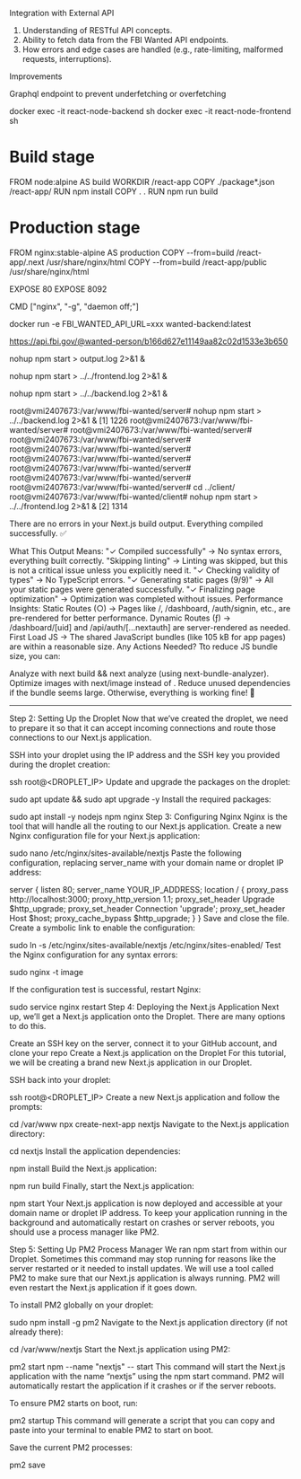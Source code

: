  Integration with External API
1. Understanding of RESTful API concepts.
2. Ability to fetch data from the FBI Wanted API endpoints.
3. How errors and edge cases are handled (e.g., rate-limiting, malformed requests,
interruptions).



Improvements

Graphql endpoint to prevent underfetching or overfetching





















docker exec -it react-node-backend sh
docker exec -it react-node-frontend sh
# Build stage
FROM node:alpine AS build
WORKDIR /react-app
COPY ./package*.json /react-app/
RUN npm install
COPY . .
RUN npm run build

# Production stage
FROM nginx:stable-alpine AS production
COPY --from=build /react-app/.next /usr/share/nginx/html
COPY --from=build /react-app/public /usr/share/nginx/html

EXPOSE 80
EXPOSE 8092

CMD ["nginx", "-g", "daemon off;"]


docker run -e FBI_WANTED_API_URL=xxx wanted-backend:latest

https://api.fbi.gov/@wanted-person/b166d627e11149aa82c02d1533e3b650


nohup npm start > output.log 2>&1 &

nohup npm start > ../../frontend.log 2>&1 &

nohup npm start > ../../backend.log 2>&1 &

root@vmi2407673:/var/www/fbi-wanted/server# nohup npm start > ../../backend.log 2>&1 &
[1] 1226
root@vmi2407673:/var/www/fbi-wanted/server#
root@vmi2407673:/var/www/fbi-wanted/server#
root@vmi2407673:/var/www/fbi-wanted/server#
root@vmi2407673:/var/www/fbi-wanted/server#
root@vmi2407673:/var/www/fbi-wanted/server#
root@vmi2407673:/var/www/fbi-wanted/server#
root@vmi2407673:/var/www/fbi-wanted/server#
root@vmi2407673:/var/www/fbi-wanted/server# cd ../client/
root@vmi2407673:/var/www/fbi-wanted/client# nohup npm start > ../../frontend.log 2>&1 &
[2] 1314


There are no errors in your Next.js build output. Everything compiled successfully. ✅

What This Output Means:
"✓ Compiled successfully" → No syntax errors, everything built correctly.
"Skipping linting" → Linting was skipped, but this is not a critical issue unless you explicitly need it.
"✓ Checking validity of types" → No TypeScript errors.
"✓ Generating static pages (9/9)" → All your static pages were generated successfully.
"✓ Finalizing page optimization" → Optimization was completed without issues.
Performance Insights:
Static Routes (○) → Pages like /, /dashboard, /auth/signin, etc., are pre-rendered for better performance.
Dynamic Routes (ƒ) → /dashboard/[uid] and /api/auth/[...nextauth] are server-rendered as needed.
First Load JS → The shared JavaScript bundles (like 105 kB for app pages) are within a reasonable size.
Any Actions Needed?
Tto reduce JS bundle size, you can:

Analyze with next build && next analyze (using next-bundle-analyzer).
Optimize images with next/image instead of <img>.
Reduce unused dependencies if the bundle seems large.
Otherwise, everything is working fine! 🎉




-----------
Step 2: Setting Up the Droplet
Now that we’ve created the droplet, we need to prepare it so that it can accept incoming connections and route those connections to our Next.js application.

SSH into your droplet using the IP address and the SSH key you provided during the droplet creation:

ssh root@<DROPLET_IP>
Update and upgrade the packages on the droplet:

sudo apt update && sudo apt upgrade -y
Install the required packages:

sudo apt install -y nodejs npm nginx
Step 3: Configuring Nginx
Nginx is the tool that will handle all the routing to our Next.js application. Create a new Nginx configuration file for your Next.js application:

sudo nano /etc/nginx/sites-available/nextjs
Paste the following configuration, replacing server_name with your domain name or droplet IP address:

server {
  listen 80;
  server_name YOUR_IP_ADDRESS;
  location / {
    proxy_pass http://localhost:3000;
    proxy_http_version 1.1;
    proxy_set_header Upgrade $http_upgrade;
    proxy_set_header Connection 'upgrade';
    proxy_set_header Host $host;
    proxy_cache_bypass $http_upgrade;
  }
}
Save and close the file. Create a symbolic link to enable the configuration:

sudo ln -s /etc/nginx/sites-available/nextjs /etc/nginx/sites-enabled/
Test the Nginx configuration for any syntax errors:

sudo nginx -t
image

If the configuration test is successful, restart Nginx:

sudo service nginx restart
Step 4: Deploying the Next.js Application
Next up, we’ll get a Next.js application onto the Droplet. There are many options to do this.

Create an SSH key on the server, connect it to your GitHub account, and clone your repo
Create a Next.js application on the Droplet
For this tutorial, we will be creating a brand new Next.js application in our Droplet.

SSH back into your droplet:

ssh root@<DROPLET_IP>
Create a new Next.js application and follow the prompts:

cd /var/www
npx create-next-app nextjs
Navigate to the Next.js application directory:

cd nextjs
Install the application dependencies:

npm install
Build the Next.js application:

npm run build
Finally, start the Next.js application:

npm start
Your Next.js application is now deployed and accessible at your domain name or droplet IP address. To keep your application running in the background and automatically restart on crashes or server reboots, you should use a process manager like PM2.

Step 5: Setting Up PM2 Process Manager
We ran npm start from within our Droplet. Sometimes this command may stop running for reasons like the server restarted or it needed to install updates. We will use a tool called PM2 to make sure that our Next.js application is always running. PM2 will even restart the Next.js application if it goes down.

To install PM2 globally on your droplet:

sudo npm install -g pm2
Navigate to the Next.js application directory (if not already there):

cd /var/www/nextjs
Start the Next.js application using PM2:

pm2 start npm --name "nextjs" -- start
This command will start the Next.js application with the name “nextjs” using the npm start command. PM2 will automatically restart the application if it crashes or if the server reboots.

To ensure PM2 starts on boot, run:

pm2 startup
This command will generate a script that you can copy and paste into your terminal to enable PM2 to start on boot.

Save the current PM2 processes:

pm2 save